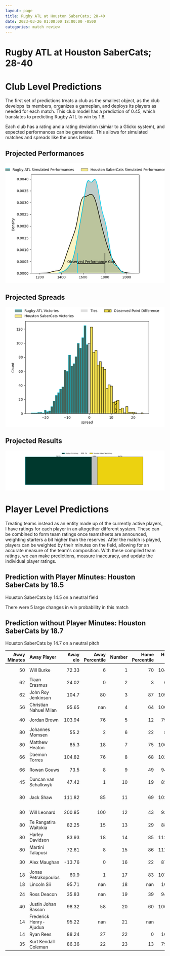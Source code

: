 ```yaml
---  
layout: page  
title: Rugby ATL at Houston SaberCats; 28-40  
date: 2023-03-26 01:00:00 18:00:00 -0500  
categories: match review  
---
```

# Rugby ATL at Houston SaberCats; 28-40

# Club Level Predictions


The first set of predictions treats a club as the smallest object, as the club develops its members, organizes a gameplan, and deploys its players as needed for each match. This club model has a prediction of 0.45, which translates to predicting Rugby ATL to win by 1.8.

Each club has a rating and a rating deviation (simiar to a Glicko system), and expected performances can be generated. This allows for simulated matches and spreads like the ones below.
## Projected Performances


![Projected Performances](plots/performances_2023-03-26-HoustonSaberCats-RugbyATL.png)
## Projected Spreads


![Projected Spreads](plots/spreads_2023-03-26-HoustonSaberCats-RugbyATL.png)
## Projected Results


![Projected Results](plots/resultbar_2023-03-26-HoustonSaberCats-RugbyATL.png)
# Player Level Predictions


Treating teams instead as an entity made up of the currently active players, I have ratings for each player in an altogether different system. These can be combined to form team ratings once teamsheets are announced, weighting starters a bit higher than the reserves. After the match is played, players can be weighted by their minutes on the field, allowing for an accurate measure of the team's composition. With these compiled team ratings, we can make predictions, measure inaccuracy, and update the individual player ratings.
## Prediction with Player Minutes: Houston SaberCats by 18.5


Houston SaberCats by 14.5 on a neutral field

There were 5 large changes in win probability in this match
## Prediction without Player Minutes: Houston SaberCats by 18.7


Houston SaberCats by 14.7 on a neutral pitch



|   Away Minutes | Away Player            |   Away elo |   Away Percentile |   Number |   Home Percentile |   Home elo | Home Player                   |   Home Minutes |
|---------------:|:-----------------------|-----------:|------------------:|---------:|------------------:|-----------:|:------------------------------|---------------:|
|             50 | Will Burke             |      72.33 |                 6 |        1 |                70 |     104.21 | Alec McDonnell                |             68 |
|             62 | Tiaan Erasmus          |      24.02 |                 0 |        2 |                 3 |      69.9  | Dean Muir                     |             66 |
|             62 | John Roy Jenkinson     |     104.7  |                80 |        3 |                87 |     109.44 | Morgan Mitchell               |             64 |
|             56 | Christian Nahuel Milan |      95.65 |               nan |        4 |                64 |     100.46 | Siaosi Mahoni                 |             49 |
|             40 | Jordan Brown           |     103.94 |                76 |        5 |                12 |      79.26 | Nathan Den Hoedt              |             80 |
|             80 | Johannes Momsen        |      55.2  |                 2 |        6 |                22 |      86.8  | Marno Redelinghuys            |             80 |
|             80 | Matthew Heaton         |      85.3  |                18 |        7 |                75 |     106.31 | Danny Barrett                 |             40 |
|             66 | Daemon Torres          |     104.82 |                76 |        8 |                68 |     102.11 | Wynand Grassmann              |             66 |
|             66 | Rowan Gouws            |      73.5  |                 8 |        9 |                49 |      94.84 | Carlo de Nysschen             |             70 |
|             45 | Duncan van Schalkwyk   |      47.42 |                 1 |       10 |                19 |      85.39 | David Coetzer                 |             66 |
|             80 | Jack Shaw              |     111.82 |                85 |       11 |                69 |     102.43 | Gherardus Jacobus Labuschagne |             80 |
|             80 | Will Leonard           |     200.85 |               100 |       12 |                43 |      93.91 | Louritz van der Schyff        |             80 |
|             80 | Te Rangatira Waitokia  |      82.25 |                15 |       13 |                29 |      88.65 | Dominic Akina                 |             80 |
|             80 | Harley Davidson        |      83.93 |                18 |       14 |                85 |     112.72 | Christian Dyer                |             80 |
|             80 | Martini Talapusi       |      72.61 |                 8 |       15 |                86 |     112.72 | Drew Wild                     |             80 |
|             30 | Alex Maughan           |     -13.76 |                 0 |       16 |                22 |      87.44 | Frikkie de Beer               |             12 |
|             18 | Jonas Petrakopoulos    |      60.9  |                 1 |       17 |                83 |     107.25 | Axel Zapata                   |             14 |
|             18 | Lincoln Sii            |      95.71 |               nan |       18 |               nan |     105.4  | Pono Davis                    |             16 |
|             24 | Ross Deacon            |      35.83 |               nan |       19 |                39 |      94.63 | Emmanuel Albert               |             31 |
|             40 | Justin Johan Basson    |      98.32 |                58 |       20 |                60 |     100.12 | Gideon van Wyk                |             40 |
|             14 | Frederick Henry-Ajudua |      95.22 |               nan |       21 |               nan |      95    | Malon Maurice Al-Jiboori      |             14 |
|             14 | Ryan Rees              |      88.24 |                27 |       22 |                 0 |      16.11 | Nick Boyer                    |             10 |
|             35 | Kurt Kendall Coleman   |      86.36 |                22 |       23 |                13 |      79.85 | Zach Pangeliman               |             14 |

